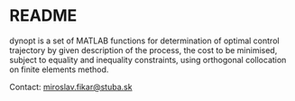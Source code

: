 # README #

dynopt is a set of MATLAB functions for determination of optimal control trajectory by given description of the process, the cost to be
minimised, subject to equality and inequality constraints, using orthogonal collocation on finite elements method. 

Contact: miroslav.fikar@stuba.sk